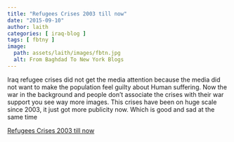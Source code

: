 ```yaml
---
title: "Refugees Crises 2003 till now"
date: "2015-09-10"
author: laith
categories: [ iraq-blog ]
tags: [ fbtny ]
image:
  path: assets/laith/images/fbtn.jpg
  alt: From Baghdad To New York Blogs
---
```


Iraq refugee crises did not get the media attention because the media did not want to make the population feel guilty about Human suffering. Now the war in the background and people don’t associate the crises with their war support you see way more images. This crises have been on huge scale since 2003, it just got more publicity now. Which is good and sad at the same time

  
[Refugees Crises 2003 till now](https://www.aljazeera.com/blogs/middleeast/2015/09/iraq-war-root-europe-refugee-crisis-150908151855527.html)

